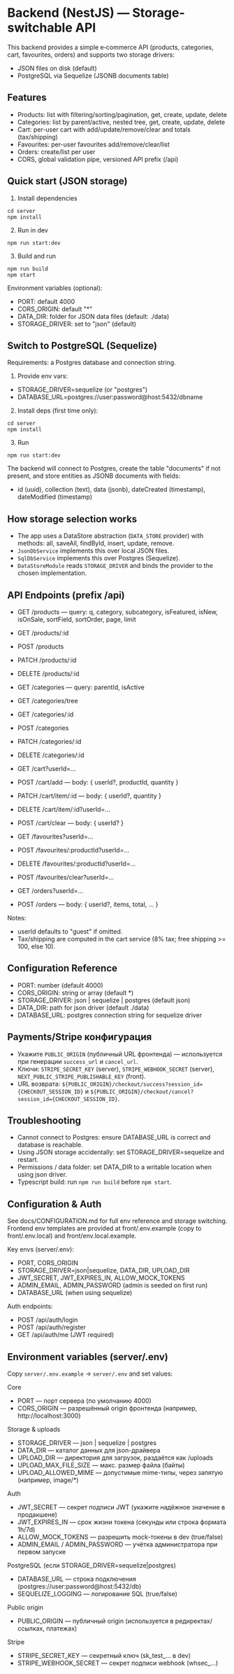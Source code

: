 # Backend (NestJS) — Storage-switchable API

This backend provides a simple e‑commerce API (products, categories, cart, favourites, orders) and supports two storage drivers:
- JSON files on disk (default)
- PostgreSQL via Sequelize (JSONB documents table)

## Features

- Products: list with filtering/sorting/pagination, get, create, update, delete
- Categories: list by parent/active, nested tree, get, create, update, delete
- Cart: per-user cart with add/update/remove/clear and totals (tax/shipping)
- Favourites: per-user favourites add/remove/clear/list
- Orders: create/list per user
- CORS, global validation pipe, versioned API prefix (/api)

## Quick start (JSON storage)

1) Install dependencies

```
cd server
npm install
```

2) Run in dev

```
npm run start:dev
```

3) Build and run

```
npm run build
npm start
```

Environment variables (optional):
- PORT: default 4000
- CORS_ORIGIN: default "*"
- DATA_DIR: folder for JSON data files (default: ./data)
- STORAGE_DRIVER: set to "json" (default)

## Switch to PostgreSQL (Sequelize)

Requirements: a Postgres database and connection string.

1) Provide env vars:
- STORAGE_DRIVER=sequelize (or "postgres")
- DATABASE_URL=postgres://user:password@host:5432/dbname

2) Install deps (first time only):

```
cd server
npm install
```

3) Run

```
npm run start:dev
```

The backend will connect to Postgres, create the table "documents" if not present, and store entities as JSONB documents with fields:
- id (uuid), collection (text), data (jsonb), dateCreated (timestamp), dateModified (timestamp)

## How storage selection works

- The app uses a DataStore abstraction (`DATA_STORE` provider) with methods: all, saveAll, findById, insert, update, remove.
- `JsonDbService` implements this over local JSON files.
- `SqlDbService` implements this over Postgres (Sequelize).
- `DataStoreModule` reads `STORAGE_DRIVER` and binds the provider to the chosen implementation.

## API Endpoints (prefix /api)

- GET /products — query: q, category, subcategory, isFeatured, isNew, isOnSale, sortField, sortOrder, page, limit
- GET /products/:id
- POST /products
- PATCH /products/:id
- DELETE /products/:id

- GET /categories — query: parentId, isActive
- GET /categories/tree
- GET /categories/:id
- POST /categories
- PATCH /categories/:id
- DELETE /categories/:id

- GET /cart?userId=...
- POST /cart/add — body: { userId?, productId, quantity }
- PATCH /cart/item/:id — body: { userId?, quantity }
- DELETE /cart/item/:id?userId=...
- POST /cart/clear — body: { userId? }

- GET /favourites?userId=...
- POST /favourites/:productId?userId=...
- DELETE /favourites/:productId?userId=...
- POST /favourites/clear?userId=...

- GET /orders?userId=...
- POST /orders — body: { userId?, items, total, ... }

Notes:
- userId defaults to "guest" if omitted.
- Tax/shipping are computed in the cart service (8% tax; free shipping >= 100, else 10).

## Configuration Reference

- PORT: number (default 4000)
- CORS_ORIGIN: string or array (default *)
- STORAGE_DRIVER: json | sequelize | postgres (default json)
- DATA_DIR: path for json driver (default ./data)
- DATABASE_URL: postgres connection string for sequelize driver

## Payments/Stripe конфигурация
- Укажите `PUBLIC_ORIGIN` (публичный URL фронтенда) — используется при генерации `success_url` и `cancel_url`.
- Ключи: `STRIPE_SECRET_KEY` (server), `STRIPE_WEBHOOK_SECRET` (server), `NEXT_PUBLIC_STRIPE_PUBLISHABLE_KEY` (front).
- URL возврата: `${PUBLIC_ORIGIN}/checkout/success?session_id={CHECKOUT_SESSION_ID}` и `${PUBLIC_ORIGIN}/checkout/cancel?session_id={CHECKOUT_SESSION_ID}`.

## Troubleshooting

- Cannot connect to Postgres: ensure DATABASE_URL is correct and database is reachable.
- Using JSON storage accidentally: set STORAGE_DRIVER=sequelize and restart.
- Permissions / data folder: set DATA_DIR to a writable location when using json driver.
- Typescript build: run `npm run build` before `npm start`.

## Configuration & Auth

See docs/CONFIGURATION.md for full env reference and storage switching. Frontend env templates are provided at front/.env.example (copy to front/.env.local) and front/env.local.example.

Key envs (server/.env):
- PORT, CORS_ORIGIN
- STORAGE_DRIVER=json|sequelize, DATA_DIR, UPLOAD_DIR
- JWT_SECRET, JWT_EXPIRES_IN, ALLOW_MOCK_TOKENS
- ADMIN_EMAIL, ADMIN_PASSWORD (admin is seeded on first run)
- DATABASE_URL (when using sequelize)

Auth endpoints:
- POST /api/auth/login
- POST /api/auth/register
- GET /api/auth/me (JWT required)

## Environment variables (server/.env)
Copy `server/.env.example` → `server/.env` and set values:

Core
- PORT — порт сервера (по умолчанию 4000)
- CORS_ORIGIN — разрешённый origin фронтенда (например, http://localhost:3000)

Storage & uploads
- STORAGE_DRIVER — json | sequelize | postgres
- DATA_DIR — каталог данных для json-драйвера
- UPLOAD_DIR — директория для загрузок, раздаётся как /uploads
- UPLOAD_MAX_FILE_SIZE — макс. размер файла (байты)
- UPLOAD_ALLOWED_MIME — допустимые mime-типы, через запятую (например, image/*)

Auth
- JWT_SECRET — секрет подписи JWT (укажите надёжное значение в продакшене)
- JWT_EXPIRES_IN — срок жизни токена (секунды или строка формата 1h/7d)
- ALLOW_MOCK_TOKENS — разрешить mock-токены в dev (true/false)
- ADMIN_EMAIL / ADMIN_PASSWORD — учётка администратора при первом запуске

PostgreSQL (если STORAGE_DRIVER=sequelize|postgres)
- DATABASE_URL — строка подключения (postgres://user:password@host:5432/db)
- SEQUELIZE_LOGGING — логирование SQL (true/false)

Public origin
- PUBLIC_ORIGIN — публичный origin (используется в редиректах/ссылках, платежах)

Stripe
- STRIPE_SECRET_KEY — секретный ключ (sk_test_... в dev)
- STRIPE_WEBHOOK_SECRET — секрет подписи webhook (whsec_...)
